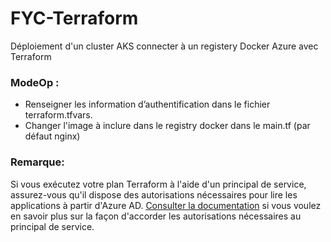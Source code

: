 # FYC-Terraform
Déploiement d'un cluster AKS connecter à un registery Docker Azure avec Terraform

### ModeOp : 
* Renseigner les information d’authentification dans le fichier terraform.tfvars.
* Changer l'image à inclure dans le registry docker dans le main.tf (par défaut nginx)

### Remarque: 
Si vous exécutez votre plan Terraform à l'aide d'un principal de service, assurez-vous qu'il dispose des autorisations nécessaires pour lire les applications à partir d'Azure AD.
[Consulter la documentation](https://docs.microsoft.com/fr-fr/azure/role-based-access-control/role-assignments-portal) si vous voulez en savoir plus sur la façon d'accorder les autorisations nécessaires au principal de service.
